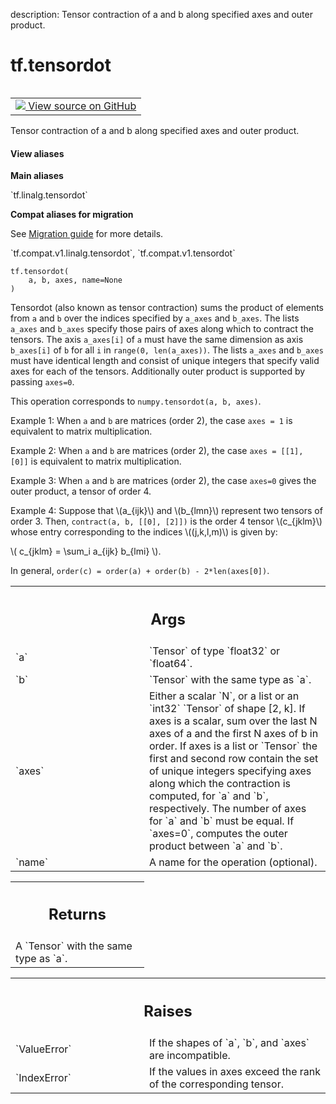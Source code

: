 description: Tensor contraction of a and b along specified axes and outer product.

<div itemscope itemtype="http://developers.google.com/ReferenceObject">
<meta itemprop="name" content="tf.tensordot" />
<meta itemprop="path" content="Stable" />
</div>

# tf.tensordot

<!-- Insert buttons and diff -->

<table class="tfo-notebook-buttons tfo-api nocontent" align="left">
<td>
  <a target="_blank" href="https://github.com/tensorflow/tensorflow/blob/r2.3/tensorflow/python/ops/math_ops.py#L4350-L4534">
    <img src="https://www.tensorflow.org/images/GitHub-Mark-32px.png" />
    View source on GitHub
  </a>
</td>
</table>



Tensor contraction of a and b along specified axes and outer product.

<section class="expandable">
  <h4 class="showalways">View aliases</h4>
  <p>
<b>Main aliases</b>
<p>`tf.linalg.tensordot`</p>

<b>Compat aliases for migration</b>
<p>See
<a href="https://www.tensorflow.org/guide/migrate">Migration guide</a> for
more details.</p>
<p>`tf.compat.v1.linalg.tensordot`, `tf.compat.v1.tensordot`</p>
</p>
</section>

<pre class="devsite-click-to-copy prettyprint lang-py tfo-signature-link">
<code>tf.tensordot(
    a, b, axes, name=None
)
</code></pre>



<!-- Placeholder for "Used in" -->

Tensordot (also known as tensor contraction) sums the product of elements
from `a` and `b` over the indices specified by `a_axes` and `b_axes`.
The lists `a_axes` and `b_axes` specify those pairs of axes along which to
contract the tensors. The axis `a_axes[i]` of `a` must have the same dimension
as axis `b_axes[i]` of `b` for all `i` in `range(0, len(a_axes))`. The lists
`a_axes` and `b_axes` must have identical length and consist of unique
integers that specify valid axes for each of the tensors. Additionally
outer product is supported by passing `axes=0`.

This operation corresponds to `numpy.tensordot(a, b, axes)`.

Example 1: When `a` and `b` are matrices (order 2), the case `axes = 1`
is equivalent to matrix multiplication.

Example 2: When `a` and `b` are matrices (order 2), the case
`axes = [[1], [0]]` is equivalent to matrix multiplication.

Example 3: When `a` and `b` are matrices (order 2), the case `axes=0` gives
the outer product, a tensor of order 4.

Example 4: Suppose that \\(a_{ijk}\\) and \\(b_{lmn}\\) represent two
tensors of order 3. Then, `contract(a, b, [[0], [2]])` is the order 4 tensor
\\(c_{jklm}\\) whose entry
corresponding to the indices \\((j,k,l,m)\\) is given by:

\\( c_{jklm} = \sum_i a_{ijk} b_{lmi} \\).

In general, `order(c) = order(a) + order(b) - 2*len(axes[0])`.

<!-- Tabular view -->
 <table class="responsive fixed orange">
<colgroup><col width="214px"><col></colgroup>
<tr><th colspan="2"><h2 class="add-link">Args</h2></th></tr>

<tr>
<td>
`a`
</td>
<td>
`Tensor` of type `float32` or `float64`.
</td>
</tr><tr>
<td>
`b`
</td>
<td>
`Tensor` with the same type as `a`.
</td>
</tr><tr>
<td>
`axes`
</td>
<td>
Either a scalar `N`, or a list or an `int32` `Tensor` of shape [2, k].
If axes is a scalar, sum over the last N axes of a and the first N axes of
b in order. If axes is a list or `Tensor` the first and second row contain
the set of unique integers specifying axes along which the contraction is
computed, for `a` and `b`, respectively. The number of axes for `a` and
`b` must be equal. If `axes=0`, computes the outer product between `a` and
`b`.
</td>
</tr><tr>
<td>
`name`
</td>
<td>
A name for the operation (optional).
</td>
</tr>
</table>



<!-- Tabular view -->
 <table class="responsive fixed orange">
<colgroup><col width="214px"><col></colgroup>
<tr><th colspan="2"><h2 class="add-link">Returns</h2></th></tr>
<tr class="alt">
<td colspan="2">
A `Tensor` with the same type as `a`.
</td>
</tr>

</table>



<!-- Tabular view -->
 <table class="responsive fixed orange">
<colgroup><col width="214px"><col></colgroup>
<tr><th colspan="2"><h2 class="add-link">Raises</h2></th></tr>

<tr>
<td>
`ValueError`
</td>
<td>
If the shapes of `a`, `b`, and `axes` are incompatible.
</td>
</tr><tr>
<td>
`IndexError`
</td>
<td>
If the values in axes exceed the rank of the corresponding
tensor.
</td>
</tr>
</table>

